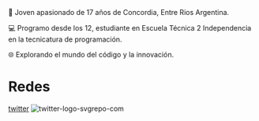 <link rel="stylesheet" href="https://cdn.jsdelivr.net/npm/bootstrap-icons@1.11.2/font/bootstrap-icons.min.css">
🚀 Joven apasionado de 17 años de Concordia, Entre Rios Argentina.

💻 Programo desde los 12, estudiante en Escuela Técnica 2 Independencia en la tecnicatura de programación.

🌐 Explorando el mundo del código y la innovación.

# Redes
[twitter](https://twitter.com/ferchupessoa)
![twitter-logo-svgrepo-com](https://github.com/fernando14377/fernando14377/assets/107710139/e0b5f172-794d-4410-8987-3291c6777d17)
